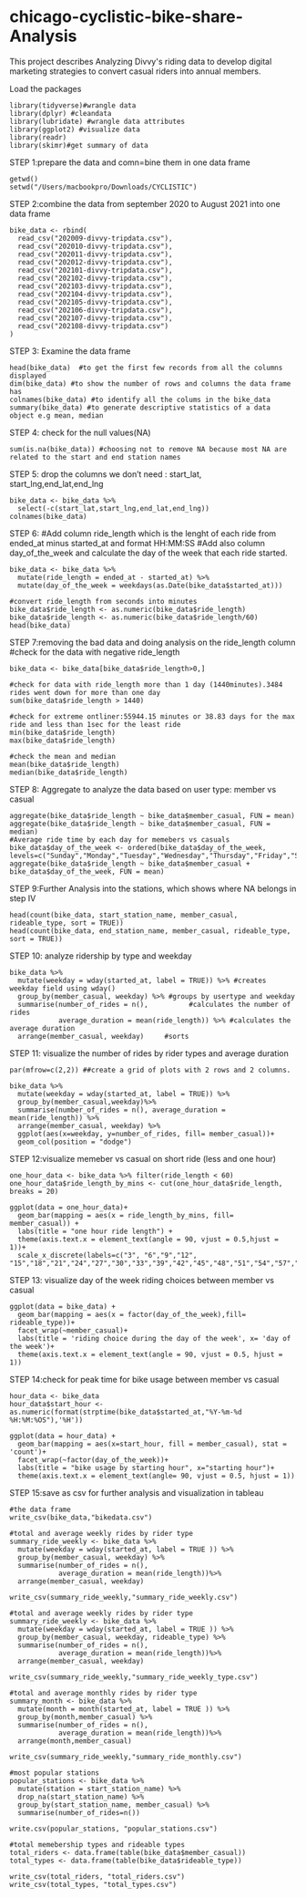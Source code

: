 # chicago-cyclistic-bike-share-Analysis
This project describes Analyzing Divvy's riding data to develop digital marketing strategies to convert casual riders into annual members.

Load the packages
```{r}
library(tidyverse)#wrangle data
library(dplyr) #cleandata
library(lubridate) #wrangle data attributes
library(ggplot2) #visualize data
library(readr)
library(skimr)#get summary of data
```
STEP 1:prepare the data and comn=bine them in one data frame
```{r}
getwd()
setwd("/Users/macbookpro/Downloads/CYCLISTIC")
```

STEP 2:combine the data from september 2020 to August 2021 into one data frame
```{r}
bike_data <- rbind(
  read_csv("202009-divvy-tripdata.csv"),
  read_csv("202010-divvy-tripdata.csv"),
  read_csv("202011-divvy-tripdata.csv"),
  read_csv("202012-divvy-tripdata.csv"),
  read_csv("202101-divvy-tripdata.csv"),
  read_csv("202102-divvy-tripdata.csv"),
  read_csv("202103-divvy-tripdata.csv"),
  read_csv("202104-divvy-tripdata.csv"),
  read_csv("202105-divvy-tripdata.csv"),
  read_csv("202106-divvy-tripdata.csv"),
  read_csv("202107-divvy-tripdata.csv"),
  read_csv("202108-divvy-tripdata.csv")
)
```

STEP 3: Examine the data frame
```{r}
head(bike_data)  #to get the first few records from all the columns displayed
dim(bike_data) #to show the number of rows and columns the data frame has
colnames(bike_data) #to identify all the colums in the bike_data 
summary(bike_data) #to generate descriptive statistics of a data object e.g mean, median
```

STEP 4: check for the null values(NA)
```{r}
sum(is.na(bike_data)) #choosing not to remove NA because most NA are related to the start and end station names
```

STEP 5: drop the columns we don’t need : start_lat, start_lng,end_lat,end_lng
```{r}
bike_data <- bike_data %>%
  select(-c(start_lat,start_lng,end_lat,end_lng))
colnames(bike_data)
```

STEP 6: #Add column ride_length which is the lenght of each ride from ended_at minus started_at and format HH:MM:SS #Add also column day_of_the_week and calculate the day of the week that each ride started.

```{r}
bike_data <- bike_data %>%
  mutate(ride_length = ended_at - started_at) %>%
  mutate(day_of_the_week = weekdays(as.Date(bike_data$started_at)))

#convert ride_length from seconds into minutes
bike_data$ride_length <- as.numeric(bike_data$ride_length)
bike_data$ride_length <- as.numeric(bike_data$ride_length/60)
head(bike_data)
```
STEP 7:removing the bad data and doing analysis on the ride_length column #check for the data with negative ride_length
```{r}
bike_data <- bike_data[bike_data$ride_length>0,]

#check for data with ride_length more than 1 day (1440minutes).3484 rides went down for more than one day
sum(bike_data$ride_length > 1440)

#check for extreme ontliner:55944.15 minutes or 38.83 days for the max ride and less than 1sec for the least ride 
min(bike_data$ride_length)
max(bike_data$ride_length)

#check the mean and median
mean(bike_data$ride_length)
median(bike_data$ride_length)
```

STEP 8: Aggregate to analyze the data based on user type: member vs casual
```{r}
aggregate(bike_data$ride_length ~ bike_data$member_casual, FUN = mean)
aggregate(bike_data$ride_length ~ bike_data$member_casual, FUN = median)
#Average ride time by each day for memebers vs casuals
bike_data$day_of_the_week <- ordered(bike_data$day_of_the_week, levels=c("Sunday","Monday","Tuesday","Wednesday","Thursday","Friday","Saturday"))
aggregate(bike_data$ride_length ~ bike_data$member_casual + bike_data$day_of_the_week, FUN = mean)
```

STEP 9:Further Analysis into the stations, which shows where NA belongs in step IV
```{r}
head(count(bike_data, start_station_name, member_casual, rideable_type, sort = TRUE))
head(count(bike_data, end_station_name, member_casual, rideable_type, sort = TRUE))
```

STEP 10: analyze ridership by type and weekday
```{r}
bike_data %>%
  mutate(weekday = wday(started_at, label = TRUE)) %>% #creates weekday field using wday()
  group_by(member_casual, weekday) %>% #groups by usertype and weekday
  summarise(number_of_rides = n(),          #calculates the number of rides
            average_duration = mean(ride_length)) %>% #calculates the average duration
  arrange(member_casual, weekday)     #sorts
```

STEP 11: visualize the number of rides by rider types and average duration
```{r}
par(mfrow=c(2,2)) ##create a grid of plots with 2 rows and 2 columns.

bike_data %>%
  mutate(weekday = wday(started_at, label = TRUE)) %>%
  group_by(member_casual,weekday)%>%
  summarise(number_of_rides = n(), average_duration = mean(ride_length)) %>%
  arrange(member_casual, weekday) %>%
  ggplot(aes(x=weekday, y=number_of_rides, fill= member_casual))+
  geom_col(position = "dodge")
```  

STEP 12:visualize memeber vs casual on short ride (less and one hour)
```{r}
one_hour_data <- bike_data %>% filter(ride_length < 60)
one_hour_data$ride_length_by_mins <- cut(one_hour_data$ride_length, breaks = 20)

ggplot(data = one_hour_data)+
  geom_bar(mapping = aes(x = ride_length_by_mins, fill= member_casual)) +
  labs(title = "one hour ride length") + 
  theme(axis.text.x = element_text(angle = 90, vjust = 0.5,hjust = 1))+
  scale_x_discrete(labels=c("3", "6","9","12", "15","18","21","24","27","30","33","39","42","45","48","51","54","57","60"))
```

STEP 13: visualize day of the week riding choices between member vs casual
```{r}
ggplot(data = bike_data) + 
  geom_bar(mapping = aes(x = factor(day_of_the_week),fill= rideable_type))+
  facet_wrap(~member_casual)+
  labs(title = 'riding choice during the day of the week', x= 'day of the week')+
  theme(axis.text.x = element_text(angle = 90, vjust = 0.5, hjust = 1))
```
STEP 14:check for peak time for bike usage between member vs casual
```{r}
hour_data <- bike_data
hour_data$start_hour <- as.numeric(format(strptime(bike_data$started_at,"%Y-%m-%d %H:%M:%OS"),'%H'))

ggplot(data = hour_data) +
  geom_bar(mapping = aes(x=start_hour, fill = member_casual), stat = 'count')+
  facet_wrap(~factor(day_of_the_week))+
  labs(title = "bike usage by starting hour", x="starting hour")+
  theme(axis.text.x = element_text(angle= 90, vjust = 0.5, hjust = 1))
```

STEP 15:save as csv for further analysis and visualization in tableau
```{r}
#the data frame
write_csv(bike_data,"bikedata.csv")

#total and average weekly rides by rider type 
summary_ride_weekly <- bike_data %>%
  mutate(weekday = wday(started_at, label = TRUE )) %>%
  group_by(member_casual, weekday) %>%
  summarise(number_of_rides = n(),
            average_duration = mean(ride_length))%>%
  arrange(member_casual, weekday)
  
write_csv(summary_ride_weekly,"summary_ride_weekly.csv")

#total and average weekly rides by rider type
summary_ride_weekly <- bike_data %>%
  mutate(weekday = wday(started_at, label = TRUE )) %>%
  group_by(member_casual, weekday, rideable_type) %>%
  summarise(number_of_rides = n(),
            average_duration = mean(ride_length))%>%
  arrange(member_casual, weekday)
  
write_csv(summary_ride_weekly,"summary_ride_weekly_type.csv")

#total and average monthly rides by rider type
summary_month <- bike_data %>%
  mutate(month = month(started_at, label = TRUE )) %>%
  group_by(month,member_casual) %>%
  summarise(number_of_rides = n(),
            average_duration = mean(ride_length))%>%
  arrange(month,member_casual)

write_csv(summary_ride_weekly,"summary_ride_monthly.csv")

#most popular stations
popular_stations <- bike_data %>%
  mutate(station = start_station_name) %>%
  drop_na(start_station_name) %>%
  group_by(start_station_name, member_casual) %>%
  summarise(number_of_rides=n())
  
write.csv(popular_stations, "popular_stations.csv")
  
#total memebership types and rideable types 
total_riders <- data.frame(table(bike_data$member_casual))
total_types <- data.frame(table(bike_data$rideable_type))

write_csv(total_riders, "total_riders.csv")
write_csv(total_types, "total_types.csv")
```
